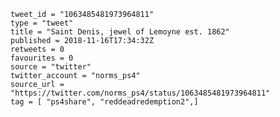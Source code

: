 ```
tweet_id = "1063485481973964811"
type = "tweet"
title = "Saint Denis, jewel of Lemoyne est. 1862"
published = 2018-11-16T17:34:32Z
retweets = 0
favourites = 0
source = "twitter"
twitter_account = "norms_ps4"
source_url = "https://twitter.com/norms_ps4/status/1063485481973964811"
tag = [ "ps4share", "reddeadredemption2",]
```

<p class='image'><img src='https://mnf.m17s.net/2018/11/16/DsJCaHCW0AEe_3n.jpg' alt=''></p>

